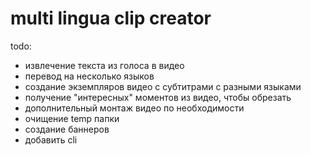 # multi lingua clip creator

todo:
- извлечение текста из голоса в видео
- перевод на несколько языков
- создание экземпляров видео с субтитрами с разными языками
- получение "интересных" моментов из видео, чтобы обрезать
- дополнительный монтаж видео по необходимости
- очищение temp папки
- создание баннеров
- добавить cli